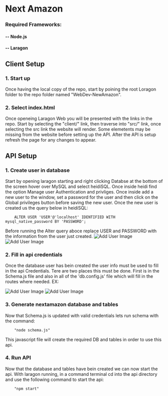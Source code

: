 
# Next Amazon

### Required Frameworks:

#### -- Node.js
#### -- Laragon

## Client Setup

### 1. Start up
Once having the local copy of the repo, start by poining the root Loragon folder to the repo folder named "WebDev-NewAmazon".

### 2. Select index.html 
Once openeing Laragon Web you will be presented with the links in the repo. Start by selecting the "client/" link, then traverse into "src/" link, once selecting the src link the website will render. Some elemetents may be missing from the website before setting up the API. After the API is setup refresh the page for any changes to appear.

## API Setup

### 1. Create user in database 
Start by opening laragon starting and right clicking Databse at the bottom of the screen
hover over MySQL and select heidiSQL. Once inside heidi find the option Manage user Authentication 
and privliges. Once inside add a new user to the window, set a password for the user and then click on the 
Global privileges button before saving the new user. Once the new user is created us the query below in heidiSQL:

        ALTER USER 'USER'@'localhost' IDENTIFIED WITH mysql_native_password BY 'PASSWORD';
        
Before running the Alter query aboce replace USER and PASSWORD with the information from the user just created.
![Add User Image](http://url/to/img.png)
![Add User Image](http://url/to/img.png)

### 2. Fill in api credentials
Once the database user has bein created the user info must be used to fill in the api Credentials. Tere are two places this must be done. First is in the Schema.js file and also in all of the 'db.config.js' file which will fill in the routes where needed. EX:
    
![Add User Image](http://url/to/img.png)
![Add User Image](http://url/to/img.png)

### 3. Generate nextamazon database and tables
Now that Schema.js is updated with valid credentials lets run schema with the command: 

        "node schema.js"
        
This javascript file will create the required DB and tables in order to use this api.
    
### 4. Run API
Now that the database and tables have bein created we can now start the api. With laragon running, in a 
command terminal cd into the api directory and use the following command to start the api:

        "npm start"
        
